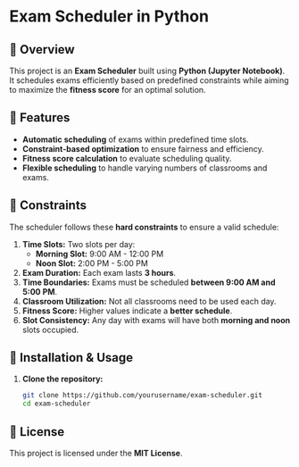 # Exam Scheduler in Python  

## 📌 Overview  
This project is an **Exam Scheduler** built using **Python (Jupyter Notebook)**. It schedules exams efficiently based on predefined constraints while aiming to maximize the **fitness score** for an optimal solution.  

## 🚀 Features  
- **Automatic scheduling** of exams within predefined time slots.  
- **Constraint-based optimization** to ensure fairness and efficiency.  
- **Fitness score calculation** to evaluate scheduling quality.  
- **Flexible scheduling** to handle varying numbers of classrooms and exams.  

## 📌 Constraints  
The scheduler follows these **hard constraints** to ensure a valid schedule:  

1. **Time Slots:** Two slots per day:  
   - **Morning Slot:** 9:00 AM - 12:00 PM  
   - **Noon Slot:** 2:00 PM - 5:00 PM  
2. **Exam Duration:** Each exam lasts **3 hours**.  
3. **Time Boundaries:** Exams must be scheduled **between 9:00 AM and 5:00 PM**.  
4. **Classroom Utilization:** Not all classrooms need to be used each day.  
5. **Fitness Score:** Higher values indicate a **better schedule**.  
6. **Slot Consistency:** Any day with exams will have both **morning and noon** slots occupied.  

## 📂 Installation & Usage  
1. **Clone the repository:**  
   ```sh
   git clone https://github.com/yourusername/exam-scheduler.git
   cd exam-scheduler
## 📜 License  
This project is licensed under the **MIT License**.  

